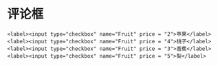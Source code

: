 # 评论框
<html>
<head>
	<meta charset="utf-8">
</head>
<body>


	<label><input type="checkbox" name="Fruit" price = "2">苹果</label>
	<label><input type="checkbox" name="Fruit" price = "4">桃子</label>
	<label><input type="checkbox" name="Fruit" price = "3">香蕉</label>
	<label><input type="checkbox" name="Fruit" price = "5">梨</label>
	
	
	
	


</body>
</html>
<script type="text/javascript">
	var label = document.getElementsByClassName('label')
	console.log(label)
</script>
